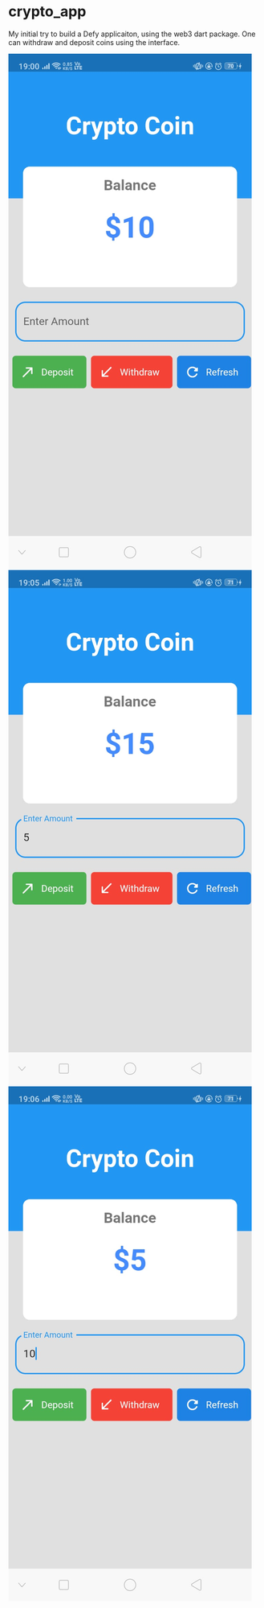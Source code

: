 # crypto_app

My initial try to build a Defy applicaiton, using the web3 dart package.
One can withdraw and deposit coins using the interface.

![plot](./assets/images/1.jpeg)
![plot](./assets/images/2.jpeg)
![plot](./assets/images/3.jpeg)
